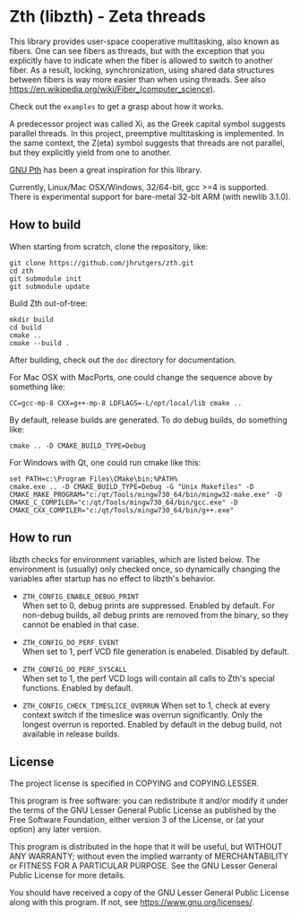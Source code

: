 # Zth (libzth) - Zeta threads

This library provides user-space cooperative multitasking, also known as
fibers. One can see fibers as threads, but with the exception that you
explicitly have to indicate when the fiber is allowed to switch to another
fiber. As a result, locking, synchronization, using shared data structures
between fibers is way more easier than when using threads. See also
<https://en.wikipedia.org/wiki/Fiber_(computer_science)>.

Check out the `examples` to get a grasp about how it works.

A predecessor project was called Xi, as the Greek capital symbol suggests
parallel threads.  In this project, preemptive multitasking is implemented. In
the same context, the Z(eta) symbol suggests that threads are not parallel, but
they explicitly yield from one to another.

[GNU Pth](https://www.gnu.org/software/pth/) has been a great inspiration for this library.

Currently, Linux/Mac OSX/Windows, 32/64-bit, gcc >=4 is supported.
There is experimental support for bare-metal 32-bit ARM (with newlib 3.1.0).


## How to build

When starting from scratch, clone the repository, like:

	git clone https://github.com/jhrutgers/zth.git
	cd zth
	git submodule init
	git submodule update

Build Zth out-of-tree:

	mkdir build
	cd build
	cmake ..
	cmake --build .

After building, check out the `doc` directory for documentation.

For Mac OSX with MacPorts, one could change the sequence above by something like:

	CC=gcc-mp-8 CXX=g++-mp-8 LDFLAGS=-L/opt/local/lib cmake ..

By default, release builds are generated. To do debug builds, do something like:

	cmake .. -D CMAKE_BUILD_TYPE=Debug

For Windows with Qt, one could run cmake like this:

	set PATH=c:\Program Files\CMake\bin;%PATH%
	cmake.exe .. -D CMAKE_BUILD_TYPE=Debug -G "Unix Makefiles" -D CMAKE_MAKE_PROGRAM="c:/qt/Tools/mingw730_64/bin/mingw32-make.exe" -D CMAKE_C_COMPILER="c:/qt/Tools/mingw730_64/bin/gcc.exe" -D CMAKE_CXX_COMPILER="c:/qt/Tools/mingw730_64/bin/g++.exe"


## How to run

libzth checks for environment variables, which are listed below.  The
environment is (usually) only checked once, so dynamically changing the
variables after startup has no effect to libzth's behavior.

* `ZTH_CONFIG_ENABLE_DEBUG_PRINT`  
	When set to 0, debug prints are suppressed.  Enabled by default. For
	non-debug builds, all debug prints are removed from the binary, so they
	cannot be enabled in that case.

* `ZTH_CONFIG_DO_PERF_EVENT`  
	When set to 1, perf VCD file generation is enabeled.  Disabled by default.

* `ZTH_CONFIG_DO_PERF_SYSCALL`  
	When set to 1, the perf VCD logs will contain all calls to Zth's special
	functions.  Enabled by default.

* `ZTH_CONFIG_CHECK_TIMESLICE_OVERRUN`
	When set to 1, check at every context switch if the timeslice was overrun
	significantly.  Only the longest overrun is reported.  Enabled by default
	in the debug build, not available in release builds.


## License

The project license is specified in COPYING and COPYING.LESSER.

This program is free software: you can redistribute it and/or modify
it under the terms of the GNU Lesser General Public License as published by
the Free Software Foundation, either version 3 of the License, or
(at your option) any later version.

This program is distributed in the hope that it will be useful,
but WITHOUT ANY WARRANTY; without even the implied warranty of
MERCHANTABILITY or FITNESS FOR A PARTICULAR PURPOSE.  See the
GNU Lesser General Public License for more details.

You should have received a copy of the GNU Lesser General Public License
along with this program.  If not, see <https://www.gnu.org/licenses/>.

